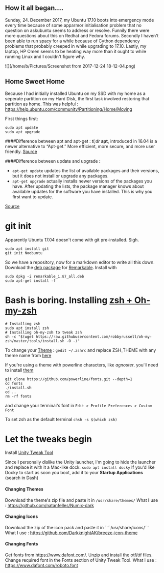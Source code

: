 ## How it all began....
Sunday, 24. December 2017, my Ubuntu 17.10 boots into emergency mode every time because of some apparmor initialisation problem that no question on askubuntu seems to address or resolve. Funnily there were more questions about this on Redhat and Fedora forums. Secondly I haven't been able to run spacy for a while because of Cython dependency problems that probably creeped in while upgrading to 17.10. Lastly, my laptop, HP Omen seems to be heating way more than it ought to while running Linux and I couldn't figure why. 

![](/home/b/Pictures/Screenshot from 2017-12-24 18-12-04.png) 


## Home Sweet Home
Because I had initially installed Ubuntu on my SSD with my home as a seperate partition on my Hard Disk, the first task involved restoring that partition as home. 
This was helpful :
	https://help.ubuntu.com/community/Partitioning/Home/Moving

First things first:
```
sudo apt update
sudo apt upgrade
```
####Difference between apt and apt-get :
*tl;dr* **apt**, introduced in 16.04 is a newer alternative to “Apt-get.” More efficient, more secure, and more user friendly. 
[Source](https://www.maketecheasier.com/apt-vs-apt-get-ubuntu/)


####Difference between update and upgrade :
- ```apt-get update``` updates the list of available packages and their versions, but it does not install or upgrade any packages.
- ```apt-get upgrade``` actually installs newer versions of the packages you have. After updating the lists, the package manager knows about available updates for the software you have installed. This is why you first want to update.

[Source](https://askubuntu.com/questions/94102/what-is-the-difference-between-apt-get-update-and-upgrade) 

# git init
Apparently Ubuntu 17.04 doesn't come with git pre-installed. Sigh. 
```
sudo apt install git
git init Noobuntu
```
So we have a repository, now for a markdown editor to write all this down. 
Download the [deb package](https://remarkableapp.github.io/files/remarkable_1.87_all.deb) for [Remarkable](https://remarkableapp.github.io/index.html). 
Install with 
```
sudo dpkg -i remarkable_1.87_all.deb
sudo apt-get install -f
```

# Bash is boring. Installing [zsh + Oh-my-zsh](https://github.com/robbyrussell/oh-my-zsh)
```
# Installing zsh
sudo apt install zsh
# Installing oh-my-zsh to tweak zsh
sh -c "$(wget https://raw.githubusercontent.com/robbyrussell/oh-my-zsh/master/tools/install.sh -O -)"
```
To change your [Theme](https://github.com/robbyrussell/oh-my-zsh#themes) : 
```gedit ~/.zshrc``` and replace ZSH_THEME with any theme name from [here](https://github.com/robbyrussell/oh-my-zsh/wiki/themes)

If you're using a theme with powerline characters, like *agnoster*. you'll need to install [them](https://github.com/powerline/fonts) 
```
git clone https://github.com/powerline/fonts.git --depth=1
cd fonts
./install.sh
cd ..
rm -rf fonts
```
and change your terminal's font in 
```Edit > Profile Preferences > Custom Font```

To set zsh as the default terminal
```chsh -s $(which zsh)```

# Let the tweaks begin
Install [Unity Tweak Tool](apt://unity-tweak-tool)

Since I personally dislike the Unity launcher, I'm going to hide the launcher and replace it with it a Mac-like dock.
```sudo apt install docky```
If you'd like Docky to start as soon you boot, add it to your **Startup Applications** (search  in Dash)
#### Changing Themes
Download the theme's zip file and paste it in ```/usr/share/themes/```
What I use : https://github.com/natanfelles/Numix-dark

#### Changing Icons
Download the zip of the icon pack and paste it in ````/usr/share/icons/```
What I use : https://github.com/DarkknightAK/breeze-icon-theme

#### Changing Fonts
Get fonts from https://www.dafont.com/.
Unzip and install the otf/ttf files.
Change required font in the Fonts section of Unity Tweak Tool.
What I use : https://www.dafont.com/roboto.font

